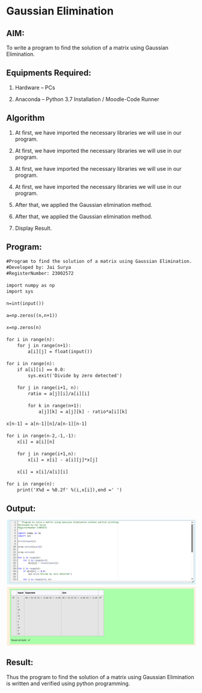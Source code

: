 # Gaussian Elimination

## AIM:
To write a program to find the solution of a matrix using Gaussian Elimination.

## Equipments Required:
1. Hardware – PCs

2. Anaconda – Python 3.7 Installation / Moodle-Code Runner

## Algorithm
1. At first, we have imported the necessary libraries we will use in our program.

2. At first, we have imported the necessary libraries we will use in our program.

3. At first, we have imported the necessary libraries we will use in our program.

4. At first, we have imported the necessary libraries we will use in our program.

5. After that, we applied the Gaussian elimination method.

6. After that, we applied the Gaussian elimination method.

7. Display Result.

## Program:
```
#Program to find the solution of a matrix using Gaussian Elimination.
#Developed by: Jai Surya
#RegisterNumber: 23002572

import numpy as np
import sys

n=int(input())

a=np.zeros((n,n+1))

x=np.zeros(n)

for i in range(n):
    for j in range(n+1):
        a[i][j] = float(input())
        
for i in range(n):
    if a[i][i] == 0.0:
        sys.exit('Divide by zero detected')

    for j in range(i+1, n):
        ratio = a[j][i]/a[i][i]
        
        for k in range(n+1):
            a[j][k] = a[j][k] - ratio*a[i][k]

x[n-1] = a[n-1][n]/a[n-1][n-1]

for i in range(n-2,-1,-1):
    x[i] = a[i][n]
    
    for j in range(i+1,n):
        x[i] = x[i] - a[i][j]*x[j]
        
    x[i] = x[i]/a[i][i]
    
for i in range(n):
    print('X%d = %0.2f' %(i,x[i]),end =' ')

```

## Output:
![gaussian elimination](/OUTPUT.png)


## Result:
Thus the program to find the solution of a matrix using Gaussian Elimination is written and verified using python programming.

